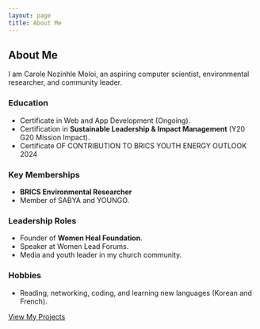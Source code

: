 ```yaml
---
layout: page
title: About Me
---
```


## About Me
I am Carole Nozinhle Moloi, an aspiring computer scientist, environmental researcher, and community leader.  

### Education
- Certificate in Web and App Development (Ongoing).  
- Certification in **Sustainable Leadership & Impact Management** (Y20 G20 Mission Impact).  
- Certificate OF CONTRIBUTION TO BRICS YOUTH ENERGY OUTLOOK 2024

### Key Memberships
- **BRICS Environmental Researcher**  
- Member of SABYA and YOUNGO.  

### Leadership Roles
- Founder of **Women Heal Foundation**.  
- Speaker at Women Lead Forums.  
- Media and youth leader in my church community.

### Hobbies
- Reading, networking, coding, and learning new languages (Korean and French).  

[View My Projects](projects.md)  
